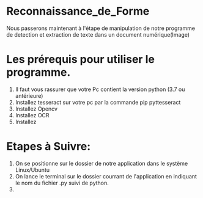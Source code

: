 # Reconnaissance_de_Forme

Nous passerons maintenant à l'étape de manipulation de notre programme de detection et extraction de texte dans un document numérique(Image)

# Les prérequis pour utiliser le programme.
1. Il faut vous rassurer que votre Pc contient la version python (3.7 ou antérieure)
2. Installez tesseract sur votre pc par la commande pip pyttesseract
3. Installez Opencv
4. Installez OCR
5. Installez 

# Etapes à Suivre:

1. On se positionne sur le dossier de notre application dans le système Linux/Ubuntu
2. On lance le terminal sur le dossier courrant de l'application en indiquant le nom du fichier .py suivi de python.
3.
